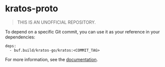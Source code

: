 # kratos-proto

> THIS IS AN UNOFFICIAL REPOSITORY.

To depend on a specific Git commit, you can use it as your reference in your dependencies:

```
deps:
  - buf.build/kratos-go/kratos:<COMMIT_TAG>
```

For more information, see the [documentation](https://docs.buf.build/bsr/overview).
